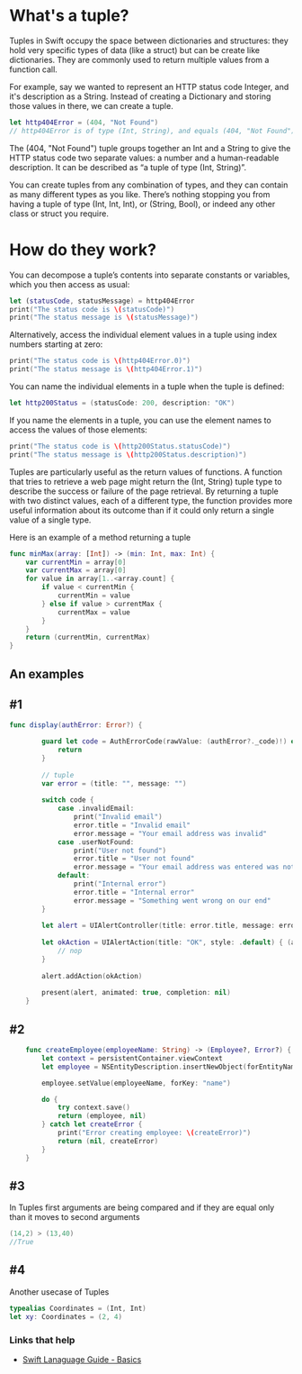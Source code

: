 # What's a tuple?

Tuples in Swift occupy the space between dictionaries and structures: they hold very specific types of data (like a struct) but can be create like dictionaries. They are commonly used to return multiple values from a function call.

For example, say we wanted to represent an HTTP status code Integer, and it's description as a String. Instead of creating a Dictionary and storing those values in there, we can create a tuple.

```swift
let http404Error = (404, "Not Found")
// http404Error is of type (Int, String), and equals (404, "Not Found")
```

The (404, "Not Found") tuple groups together an Int and a String to give the HTTP status code two separate values: a number and a human-readable description. It can be described as “a tuple of type (Int, String)”.

You can create tuples from any combination of types, and they can contain as many different types as you like. There’s nothing stopping you from having a tuple of type (Int, Int, Int), or (String, Bool), or indeed any other class or struct you require.

# How do they work?

You can decompose a tuple’s contents into separate constants or variables, which you then access as usual:

```swift
let (statusCode, statusMessage) = http404Error
print("The status code is \(statusCode)")
print("The status message is \(statusMessage)")
```

Alternatively, access the individual element values in a tuple using index numbers starting at zero:

```swift
print("The status code is \(http404Error.0)")
print("The status message is \(http404Error.1)")
```

You can name the individual elements in a tuple when the tuple is defined:

```swift
let http200Status = (statusCode: 200, description: "OK")
```

If you name the elements in a tuple, you can use the element names to access the values of those elements:

```swift
print("The status code is \(http200Status.statusCode)")
print("The status message is \(http200Status.description)")
```

Tuples are particularly useful as the return values of functions. A function that tries to retrieve a web page might return the (Int, String) tuple type to describe the success or failure of the page retrieval. By returning a tuple with two distinct values, each of a different type, the function provides more useful information about its outcome than if it could only return a single value of a single type. 

Here is an example of a method returning a tuple

```swift
func minMax(array: [Int]) -> (min: Int, max: Int) {
    var currentMin = array[0]
    var currentMax = array[0]
    for value in array[1..<array.count] {
        if value < currentMin {
            currentMin = value
        } else if value > currentMax {
            currentMax = value
        }
    }
    return (currentMin, currentMax)
}
```

## An examples
## #1


```swift
func display(authError: Error?) {

        guard let code = AuthErrorCode(rawValue: (authError?._code)!) else {
            return
        }
        
        // tuple
        var error = (title: "", message: "")
        
        switch code {
            case .invalidEmail:
                print("Invalid email")
                error.title = "Invalid email"
                error.message = "Your email address was invalid"
            case .userNotFound:
                print("User not found")
                error.title = "User not found"
                error.message = "Your email address was entered was not found in the system"
            default:
                print("Internal error")
                error.title = "Internal error"
                error.message = "Something went wrong on our end"
        }
        
        let alert = UIAlertController(title: error.title, message: error.message, preferredStyle: .alert)
        
        let okAction = UIAlertAction(title: "OK", style: .default) { (action:UIAlertAction) in
            // nop
        }
        
        alert.addAction(okAction)
        
        present(alert, animated: true, completion: nil)
    }
```

## #2

```swift
    func createEmployee(employeeName: String) -> (Employee?, Error?) {
        let context = persistentContainer.viewContext
        let employee = NSEntityDescription.insertNewObject(forEntityName: "Employee", into: context) as! Employee

        employee.setValue(employeeName, forKey: "name")

        do {
            try context.save()
            return (employee, nil)
        } catch let createError {
            print("Error creating employee: \(createError)")
            return (nil, createError)
        }
    }
```

## #3

In Tuples first arguments are being compared and if they are equal only than it moves to second arguments

```swift
(14,2) > (13,40)
//True
```
## #4

Another usecase of Tuples

```swift
typealias Coordinates = (Int, Int)
let xy: Coordinates = (2, 4)
```


### Links that help

* [Swift Lanaguage Guide - Basics](https://docs.swift.org/swift-book/LanguageGuide/TheBasics.html)
